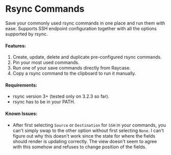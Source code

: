 # Rsync Commands

Save your commonly used rsync commands in one place and run them with ease. Supports SSH endpoint configuration together
with all the options supported by rsync.

#### Features:

1. Create, update, delete and duplicate pre-configured rsync commands.
2. Pin your most used commands.
3. Run one of your save commands directly from Raycase.
4. Copy a rsync command to the clipboard to run it manually.

#### Requirements:

- rsync version 3+ (tested only on 3.2.3 so far).
- rsync has to be in your PATH.

#### Known Issues:

- After first selecting `Source` or `Destination` for `SSH` in your commands, you can't simply swap to the other option without first selecting `None`. I can't figure out why this doesn't work since the state for where the fields should render is updating correctly. The view doesn't seem to agree with this somehow and refuses to change position of the fields. 
